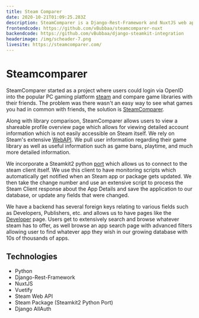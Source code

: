 ```yaml
---
title: Steam Comparer
date: 2020-10-21T01:09:25.283Z
description: SteamComparer is a Django-Rest-Framework and NuxtJS web application that monitors steam applications, and lets users extensively search our app database as well as compare Steam app libraries.
frontendcode: https://github.com/vBubbaa/steamcomparer-nuxt
backendcode: https://github.com/vBubbaa/django-steamkit-integration
headerimage: /img/scheader-7.png
livesite: https://steamcomparer.com/
---
```


# Steamcomparer

SteamComparer started as a project where users could login via OpenID into the popular PC gaming platform [steam](https://store.steampowered.com/) and compare game libraries with their friends. The problem was there wasn't an easy way to see what games you had in common with friends, the solution is [SteamComparer](https://steamcomparer.com/).

Along with library comparison, SteamComparer allows users to view a shareable profile overview page which allows for viewing detailed account information which is not easily accessible on Steam itself. We rely on Steam's extensive [WebAPI](https://steamcommunity.com/dev). We pull user information regarding their game library as well as useful information such as game bans, playtime, and much more detailed information.

We incorporate a Steamkit2 python [port](https://github.com/ValvePython/steam) which allows us to connect to the steam client itself. We use this client to have monitoring scripts which automatically get notified when an Steam app or package gets updated. We then take the change number and use an extensive script to process the Steam Client response about the App Details and save the application to our database, or update any fields that were changed.

We have a backend has several foreign keys relating to various fields such as Developers, Publishers, etc. and allows us to have pages like the [Developer](https://steamcomparer.com/developers) page. Users get to extensively search and browse whatever steam has to offer, as well browse an app search page with advanced filters allowing user to find whatever app they wish in our growing database with 10s of thousands of apps.

## Technologies

- Python
- Django-Rest-Framework
- NuxtJS
- Vuetify
- Steam Web API
- Steam Package (Steamkit2 Python Port)
- Django AllAuth